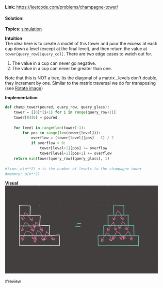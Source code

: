   
**Link:** https://leetcode.com/problems/champagne-tower/  
#### Solution:  
  
**Topics**: [simulation](simulation.md)  
  
**Intuition**  
The idea here is to create a model of this tower and pour the excess at each cup down a level (except at the final level), and then return the value at `tower[query_row][query_col]`. There are two edge cases to watch out for.   
  
1. The value in a cup can never go negative.  
2. The value in a cup can never be greater than one.  
  
Note that this is NOT a tree, its the diagonal of a matrix...levels don't double, they increment by one. Similar to the matrix traversal we do for transposing (see [Rotate image](./Rotate%20image.md))  
  
**Implementation**  
```python  
def champ_tower(poured, query_row, query_glass):  
	tower = [[0]*(i+1) for i in range(query_row+1)]  
	tower[0][0] = poured  
  
	for level in range(len(tower)-1):  
		for pos in range(len(tower[level])):  
			overflow = (tower[level][pos] - 1) / 2   
			if overflow > 0:  
				tower[level+1][pos] += overflow  
				tower[level+1][pos+1] += overflow  
	return min(tower[query_row][query_glass], 1)  
  
#time: o(n**2) n is the number of levels to the champagne tower   
#memory: o(n**2)  
```  
  
**Visual**   
![IMG_B4A044CDD094-1.jpeg](./_pics/IMG_B4A044CDD094-1.jpeg)  
  
#review   
  
  
